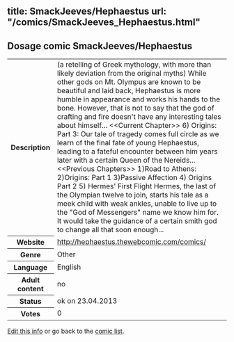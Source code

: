 title: SmackJeeves/Hephaestus
url: "/comics/SmackJeeves_Hephaestus.html"
---
Dosage comic SmackJeeves/Hephaestus
-----------------------------------------

<table class="comicinfo">
<tr>
<th>Description</th><td>(a retelling of Greek mythology, with more than likely deviation from the original myths) While other gods on Mt. Olympus are known to be beautiful and laid back, Hephaestus is more humble in appearance and works his hands to the bone. However, that is not to say that the god of crafting and fire doesn't have any interesting tales about himself... &lt;&lt;Current Chapter&gt;&gt; 6) Origins: Part 3: Our tale of tragedy comes full circle as we learn of the final fate of young Hephaestus, leading to a fateful encounter between him years later with a certain Queen of the Nereids... &lt;&lt;Previous Chapters&gt;&gt; 1)Road to Athens: 2)Origins: Part 1 3)Passive Affection 4) Origins Part 2 5) Hermes' First Flight Hermes, the last of the Olympian twelve to join, starts his tale as a meek child with weak ankles, unable to live up to the &quot;God of Messengers&quot; name we know him for. It would take the guidance of a certain smith god to change all that soon enough...</td>
</tr>
<tr>
<th>Website</th><td><a href="http://hephaestus.thewebcomic.com/comics/">http://hephaestus.thewebcomic.com/comics/</a></td>
</tr>
<tr>
<th>Genre</th><td>Other</td>
</tr>
<tr>
<th>Language</th><td>English</td>
</tr>
<tr>
<th>Adult content</th><td>no</td>
</tr>
<tr>
<th>Status</th><td>ok on 23.04.2013</td>
</tr>
<tr>
<th>Votes</th><td>0</div></td>
</tr>
</table>

[Edit this info](/comics/SmackJeeves_Hephaestus_edit.html) or go back to the [comic list](../comic-index.html).
